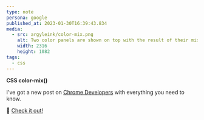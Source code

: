 ```yaml
---
type: note
persona: google
published_at: 2023-01-30T16:39:43.834
media:
  - src: argyleink/color-mix.png
    alt: Two color panels are shown on top with the result of their mix, and a code snippet, underneath.
    width: 2316
    height: 1082
tags: 
  - css
---
```


**CSS color-mix()**

I've got a new post on [Chrome Developers](https://developer.chrome.com/) with everything you need to know.

📝 [Check it out!](https://developer.chrome.com/blog/css-color-mix/)